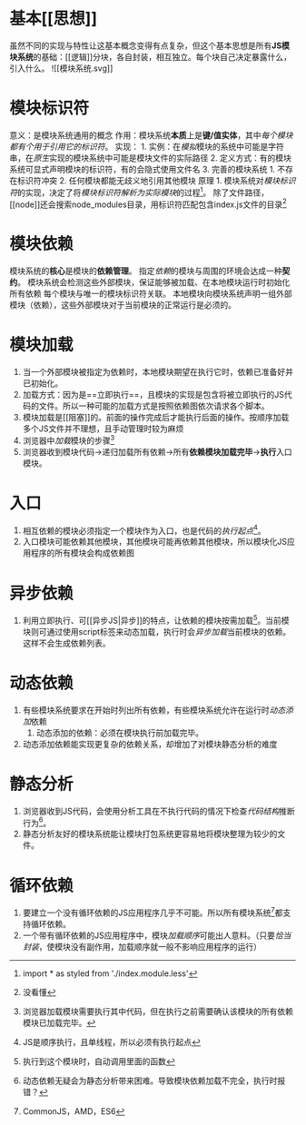 # 基本[[思想]] 
虽然不同的实现与特性让这基本概念变得有点复杂，但这个基本思想是所有**JS模块系统**的基础：[[逻辑]]分块，各自封装，相互独立。每个块自己决定暴露什么，引入什么。
![[模块系统.svg]]

# 模块标识符
意义：是模块系统通用的概念
作用：模块系统**本质**上是**键/值实体**，其中*每个模块都有个用于引用它的标识符*。
实现：
	1. 实例：在*模拟*模块的系统中可能是字符串，在*原生*实现的模块系统中可能是模块文件的实际路径
	2. 定义方式：有的模块系统可显式声明模块的标识符，有的会隐式使用文件名
	3. 完善的模块系统
		1. 不存在标识符冲突
		2. 任何模块都能无歧义地引用其他模块
原理
	1. 模块系统对*模块标识符*的实现，决定了将*模块标识符解析为实际模块*的过程[^1]。
除了文件路径，[[node]]还会搜索node_modules目录，用标识符匹配包含index.js文件的目录[^2]
# 模块依赖
模块系统的**核心**是模块的**依赖管理**。
	指定*依赖*的模块与周围的环境会达成一种**契约**。
		模块系统会检测这些外部模块，保证能够被加载、在本地模块运行时初始化所有依赖
		每个模块与唯一的模块标识符关联。
		本地模块向模块系统声明一组外部模块（依赖），这些外部模块对于当前模块的正常运行是必须的。
# 模块加载
1. 当一个外部模块被指定为依赖时，本地模块期望在执行它时，依赖已准备好并已初始化。
2. 加载方式：因为是==立即执行==，且模块的实现是包含将被立即执行的JS代码的文件。所以一种可能的加载方式是按照依赖图依次请求各个脚本。
3. 模块加载是[[阻塞]]的。前面的操作完成后才能执行后面的操作。按顺序加载多个JS文件并不理想，且手动管理时较为麻烦
4. 浏览器中*加载*模块的步骤[^3] 
5. 浏览器收到模块代码→递归加载所有依赖→所有**依赖模块加载完毕**→**执行**入口模块。
# 入口
1. 相互依赖的模块必须指定一个模块作为入口，也是代码的*执行起点*[^4]。
2. 入口模块可能依赖其他模块，其他模块可能再依赖其他模块，所以模块化JS应用程序的所有模块会构成依赖图
# 异步依赖
1. 利用立即执行、可[[异步JS|异步]]的特点，让依赖的模块按需加载[^5]。当前模块则可通过使用script标签来动态加载，执行时会*异步加载*当前模块的依赖。这样不会生成依赖列表。
# 动态依赖
1. 有些模块系统要求在开始时列出所有依赖，有些模块系统允许在运行时*动态添加*依赖
	1. 动态添加的依赖：必须在模块执行前加载完毕。
2. 动态添加依赖能实现更复杂的依赖关系，却增加了对模块静态分析的难度
# 静态分析
1. 浏览器收到JS代码，会使用分析工具在不执行代码的情况下检查*代码结构*推断行为[^6]。
2. 静态分析友好的模块系统能让模块打包系统更容易地将模块整理为较少的文件。
# 循环依赖
1. 要建立一个没有循环依赖的JS应用程序几乎不可能。所以所有模块系统[^7]都支持循环依赖。
2. 一个带有循环依赖的JS应用程序中，模块*加载顺序*可能出人意料。（只要*恰当封装*，使模块没有副作用，加载顺序就一般不影响应用程序的运行）



[^1]: import \* as styled from './index.module.less'
[^2]: 没看懂
[^3]: 浏览器加载模块需要执行其中代码，但在执行之前需要确认该模块的所有依赖模块已加载完毕。
[^4]: JS是顺序执行，且单线程，所以必须有执行起点
[^5]: 执行到这个模块时，自动调用里面的函数
[^6]: 动态依赖无疑会为静态分析带来困难。导致模块依赖加载不完全，执行时报错？
[^7]: CommonJS，AMD，ES6